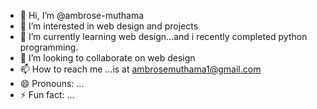- 👋 Hi, I’m @ambrose-muthama
- 👀 I’m interested in web design and projects
- 🌱 I’m currently learning web design...and i recently completed python programming.
- 💞️ I’m looking to collaborate on web design
- 📫 How to reach me ...is at ambrosemuthama1@gmail.com
- 😄 Pronouns: ...
- ⚡ Fun fact: ...

<!---
ambrose-muthama/ambrose-muthama is a ✨ special ✨ repository because its `README.md` (this file) appears on your GitHub profile.
You can click the Preview link to take a look at your changes.
--->
